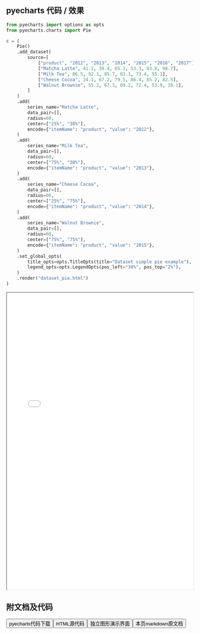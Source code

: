
## pyecharts 代码 / 效果

```python
from pyecharts import options as opts
from pyecharts.charts import Pie

c = (
    Pie()
    .add_dataset(
        source=[
            ["product", "2012", "2013", "2014", "2015", "2016", "2017"],
            ["Matcha Latte", 41.1, 30.4, 65.1, 53.3, 83.8, 98.7],
            ["Milk Tea", 86.5, 92.1, 85.7, 83.1, 73.4, 55.1],
            ["Cheese Cocoa", 24.1, 67.2, 79.5, 86.4, 65.2, 82.5],
            ["Walnut Brownie", 55.2, 67.1, 69.2, 72.4, 53.9, 39.1],
        ]
    )
    .add(
        series_name="Matcha Latte",
        data_pair=[],
        radius=60,
        center=["25%", "30%"],
        encode={"itemName": "product", "value": "2012"},
    )
    .add(
        series_name="Milk Tea",
        data_pair=[],
        radius=60,
        center=["75%", "30%"],
        encode={"itemName": "product", "value": "2013"},
    )
    .add(
        series_name="Cheese Cocoa",
        data_pair=[],
        radius=60,
        center=["25%", "75%"],
        encode={"itemName": "product", "value": "2014"},
    )
    .add(
        series_name="Walnut Brownie",
        data_pair=[],
        radius=60,
        center=["75%", "75%"],
        encode={"itemName": "product", "value": "2015"},
    )
    .set_global_opts(
        title_opts=opts.TitleOpts(title="Dataset simple pie example"),
        legend_opts=opts.LegendOpts(pos_left="30%", pos_top="2%"),
    )
    .render("dataset_pie.html")
)

```

<iframe width="100%" height="800px" src="/pyecharts/Dataset/dataset_pie.html"></iframe>

## 附文档及代码

<a href="https://cdn.jsdelivr.net/gh/wfy-belief/python/docs/pyecharts/Dataset/dataset_pie.py"><button class="mybutton">pyecharts代码下载</button></a><a href="https://cdn.jsdelivr.net/gh/wfy-belief/python/docs/pyecharts/Dataset/dataset_pie.html"><button class="mybutton">HTML源代码</button></a><a href="https://python.wfyblog.cn/pyecharts/Dataset/dataset_pie.html"><button class="mybutton">独立图形演示界面</button></a><a href="https://cdn.jsdelivr.net/gh/wfy-belief/python/docs/pyecharts/Dataset/dataset_pie.md"><button class="mybutton">本页markdown原文档</button></a>